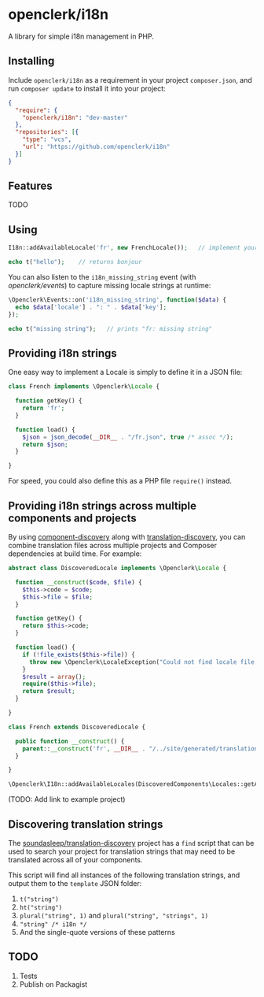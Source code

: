 openclerk/i18n
===============

A library for simple i18n management in PHP.

## Installing

Include `openclerk/i18n` as a requirement in your project `composer.json`,
and run `composer update` to install it into your project:

```json
{
  "require": {
    "openclerk/i18n": "dev-master"
  },
  "repositories": [{
    "type": "vcs",
    "url": "https://github.com/openclerk/i18n"
  }]
}
```

## Features

TODO

## Using

```php
I18n::addAvailableLocale('fr', new FrenchLocale());   // implement your own Locale here

echo t("hello");    // returns bonjour
```

You can also listen to the `i18n_missing_string` event (with _openclerk/events_)
to capture missing locale strings at runtime:

```php
\Openclerk\Events::on('i18n_missing_string', function($data) {
  echo $data['locale'] . ": " . $data['key'];
});

echo t("missing string");   // prints "fr: missing string"
```

## Providing i18n strings

One easy way to implement a Locale is simply to define it in a JSON file:

```php
class French implements \Openclerk\Locale {

  function getKey() {
    return 'fr';
  }

  function load() {
    $json = json_decode(__DIR__ . "/fr.json", true /* assoc */);
    return $json;
  }

}
```

For speed, you could also define this as a PHP file `require()` instead.

## Providing i18n strings across multiple components and projects

By using [component-discovery](https://github.com/soundasleep/component-discovery) along with
[translation-discovery](https://github.com/soundasleep/translation-discovery), you can combine
translation files across multiple projects and Composer dependencies at build time. For example:

```php
abstract class DiscoveredLocale implements \Openclerk\Locale {

  function __construct($code, $file) {
    $this->code = $code;
    $this->file = $file;
  }

  function getKey() {
    return $this->code;
  }

  function load() {
    if (!file_exists($this->file)) {
      throw new \Openclerk\LocaleException("Could not find locale file for '" . $this->file . "'");
    }
    $result = array();
    require($this->file);
    return $result;
  }

}

class French extends DiscoveredLocale {

  public function __construct() {
    parent::__construct('fr', __DIR__ . "/../site/generated/translations/fr.php");
  }

}

\Openclerk\I18n::addAvailableLocales(DiscoveredComponents\Locales::getAllInstances());
```

(TODO: Add link to example project)

## Discovering translation strings

The [soundasleep/translation-discovery](https://github.com/soundasleep/translation-discovery) project
has a `find` script that can be used to search your project for translation strings that may need to
be translated across all of your components.

This script will find all instances of the following translation strings, and output them to
the `template` JSON folder:

1. `t("string")`
1. `ht("string")`
1. `plural("string", 1)` and `plural("string", "strings", 1)`
1. `"string" /* i18n */`
1. And the single-quote versions of these patterns

## TODO

1. Tests
1. Publish on Packagist
